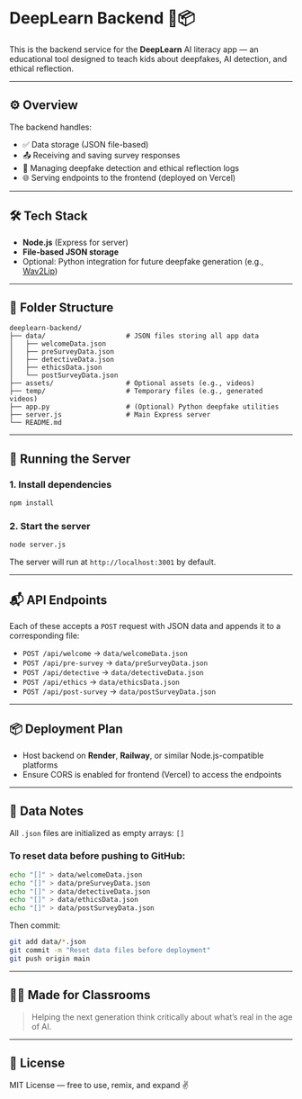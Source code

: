 # DeepLearn Backend 🧠📦

This is the backend service for the **DeepLearn** AI literacy app — an educational tool designed to teach kids about deepfakes, AI detection, and ethical reflection.

---

## ⚙️ Overview

The backend handles:

- ✅ Data storage (JSON file-based)
- 📤 Receiving and saving survey responses
- 🔁 Managing deepfake detection and ethical reflection logs
- 🌐 Serving endpoints to the frontend (deployed on Vercel)

---

## 🛠️ Tech Stack

- **Node.js** (Express for server)
- **File-based JSON storage**
- Optional: Python integration for future deepfake generation (e.g., [Wav2Lip](https://github.com/Rudrabha/Wav2Lip))

---

## 📁 Folder Structure

```
deeplearn-backend/
├── data/                    # JSON files storing all app data
│   ├── welcomeData.json
│   ├── preSurveyData.json
│   ├── detectiveData.json
│   ├── ethicsData.json
│   └── postSurveyData.json
├── assets/                  # Optional assets (e.g., videos)
├── temp/                    # Temporary files (e.g., generated videos)
├── app.py                   # (Optional) Python deepfake utilities
├── server.js                # Main Express server
└── README.md
```

---

## 🚀 Running the Server

### 1. Install dependencies

```bash
npm install
```

### 2. Start the server

```bash
node server.js
```

The server will run at `http://localhost:3001` by default.

---

## 📬 API Endpoints

Each of these accepts a `POST` request with JSON data and appends it to a corresponding file:

- `POST /api/welcome` → `data/welcomeData.json`
- `POST /api/pre-survey` → `data/preSurveyData.json`
- `POST /api/detective` → `data/detectiveData.json`
- `POST /api/ethics` → `data/ethicsData.json`
- `POST /api/post-survey` → `data/postSurveyData.json`

---

## 📦 Deployment Plan

- Host backend on **Render**, **Railway**, or similar Node.js-compatible platforms
- Ensure CORS is enabled for frontend (Vercel) to access the endpoints

---

## 🧼 Data Notes

All `.json` files are initialized as empty arrays: `[]`

### To reset data before pushing to GitHub:

```bash
echo "[]" > data/welcomeData.json
echo "[]" > data/preSurveyData.json
echo "[]" > data/detectiveData.json
echo "[]" > data/ethicsData.json
echo "[]" > data/postSurveyData.json
```

Then commit:

```bash
git add data/*.json
git commit -m "Reset data files before deployment"
git push origin main
```

---

## 👩‍🏫 Made for Classrooms

> Helping the next generation think critically about what’s real in the age of AI.

---

## 📄 License

MIT License — free to use, remix, and expand ✌️
